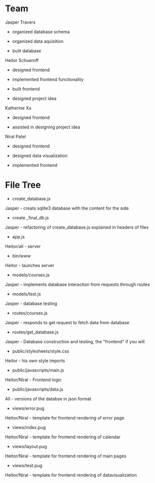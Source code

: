 # Team

Jasper Travers

- organized database schema 

- organized data aquisition

- built database

Heitor Schueroff

- designed frontend

- implemented frontend functionality

- built frontend

- designed project idea

Katherine Xu

- designed frontend

- assisted in designing project idea

Niral Patel

- designed frontend

- designed data visualization

- implemented frontend


# File Tree

- create_database.js

Jasper - creats sqlite3 database with the content for the side

- create _final_db.js

Jasper - refactoring of create_database.js explained in headers of files

- app.js

Heitor/all - server

- bin/www

Heitor - launches server

- models/courses.js

Jasper - implements database interaction from requests through routes

- models/test.js

Jasper - database testing

- routes/courses.js

Jasper - responds to get request to fetch data from database

- routes/get_database.js

Jasper - Database construction and testing, the "frontend" if you will

- public/stylesheets/style.css

Heitor - his own style imports

- public/javascripts/main.js

Heitor/Niral - Frontend logic

- public/javascripts/data.js

All - versions of the databse in json format

- views/error.pug

Heitor/Niral - template for frontend rendering of error page
 
 - views/index.pug

Heitor/Niral - template for frontend rendering of calendar

- views/layout.pug

Heitor/Niral - template for frontend rendering of main pages

- views/test.pug

Heitor/Niral - template for frontend rendering of datavisualization
